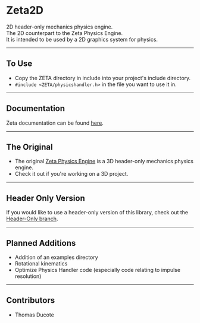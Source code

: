 # **Zeta2D**

2D header-only mechanics physics engine.  
The 2D counterpart to the Zeta Physics Engine.  
It is intended to be used by a 2D graphics system for physics.
___

## To Use
* Copy the ZETA directory in include into your project's include directory.
* `#include <ZETA/physicshandler.h>` in the file you want to use it in.
___

## Documentation
Zeta documentation can be found [here](https://salamence064.github.io/Zeta2D/).
___

## The Original
* The original [Zeta Physics Engine](https://github.com/aggie-coding-club/Zeta-Physics-Engine) is a 3D header-only mechanics physics engine.
* Check it out if you're working on a 3D project.
___

## Header Only Version
If you would like to use a header-only version of this library, check out the [Header-Only branch](https://github.com/Salamence064/Zeta2D/tree/Header-Only).
___

## Planned Additions
* Addition of an examples directory
* Rotational kinematics
* Optimize Physics Handler code (especially code relating to impulse resolution)
___

## Contributors
 * Thomas Ducote
